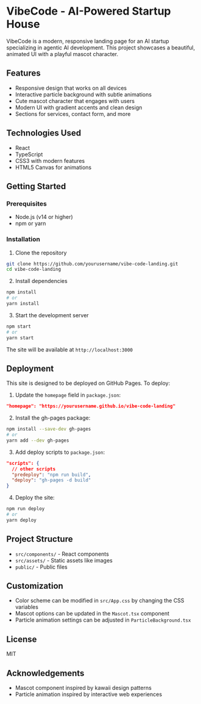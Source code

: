 # VibeCode - AI-Powered Startup House

VibeCode is a modern, responsive landing page for an AI startup specializing in agentic AI development. This project showcases a beautiful, animated UI with a playful mascot character.

## Features

- Responsive design that works on all devices
- Interactive particle background with subtle animations
- Cute mascot character that engages with users
- Modern UI with gradient accents and clean design
- Sections for services, contact form, and more

## Technologies Used

- React
- TypeScript
- CSS3 with modern features
- HTML5 Canvas for animations

## Getting Started

### Prerequisites

- Node.js (v14 or higher)
- npm or yarn

### Installation

1. Clone the repository
```bash
git clone https://github.com/yourusername/vibe-code-landing.git
cd vibe-code-landing
```

2. Install dependencies
```bash
npm install
# or
yarn install
```

3. Start the development server
```bash
npm start
# or
yarn start
```

The site will be available at `http://localhost:3000`

## Deployment

This site is designed to be deployed on GitHub Pages. To deploy:

1. Update the `homepage` field in `package.json`:
```json
"homepage": "https://yourusername.github.io/vibe-code-landing"
```

2. Install the gh-pages package:
```bash
npm install --save-dev gh-pages
# or
yarn add --dev gh-pages
```

3. Add deploy scripts to `package.json`:
```json
"scripts": {
  // other scripts
  "predeploy": "npm run build",
  "deploy": "gh-pages -d build"
}
```

4. Deploy the site:
```bash
npm run deploy
# or
yarn deploy
```

## Project Structure

- `src/components/` - React components
- `src/assets/` - Static assets like images
- `public/` - Public files

## Customization

- Color scheme can be modified in `src/App.css` by changing the CSS variables
- Mascot options can be updated in the `Mascot.tsx` component
- Particle animation settings can be adjusted in `ParticleBackground.tsx`

## License

MIT

## Acknowledgements

- Mascot component inspired by kawaii design patterns
- Particle animation inspired by interactive web experiences
